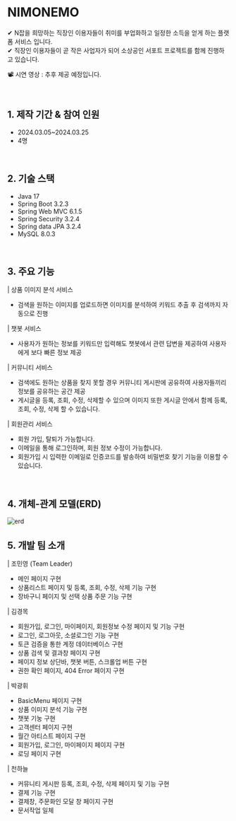 # NIMONEMO

✔ N잡을 희망하는 직장인 이용자들이 취미를 부업화하고 일정한 소득을 얻게 하는 플랫폼 서비스 입니다. <br>
✔ 직장인 이용자들이 곧 작은 사업자가 되어 소상공인 서포트 프로젝트를 함께 진행하고 있습니다. <br>

📽 시연 영상 : 추후 제공 예정입니다. <br>

<br>

## 1. 제작 기간 & 참여 인원

- 2024.03.05~2024.03.25
- 4명

<br>

## 2. 기술 스택

- Java 17
- Spring Boot 3.2.3
- Spring Web MVC 6.1.5
- Spring Security 3.2.4
- Spring data JPA 3.2.4
- MySQL 8.0.3

<br>

## 3. 주요 기능

| 상품 이미지 분석 서비스

- 검색을 원하는 이미지를 업로드하면 이미지를 분석하여 키워드 추출 후 검색까지 자동으로 진행

| 챗봇 서비스

- 사용자가 원하는 정보를 키워드만 입력해도 챗봇에서 관련 답변을 제공하여 사용자에게 보다 빠른 정보 제공

| 커뮤니티 서비스

- 검색에도 원하는 상품을 찾지 못할 경우 커뮤니티 게시판에 공유하여 사용자들끼리 정보를 공유하는 공간 제공
- 게시글을 등록, 조회, 수정, 삭제할 수 있으며 이미지 또한 게시글 안에서 함께 등록, 조회, 수정, 삭제 할 수 있습니다.

| 회원관리 서비스

- 회원 가입, 탈퇴가 가능합니다.
- 이메일을 통해 로그인하며, 회원 정보 수정이 가능합니다.
- 회원가입 시 입력한 이메일로 인증코드를 발송하여 비밀번호 찾기 기능을 이용할 수 있습니다.

<br>

## 4. 개체-관계 모델(ERD)

![erd](https://github.com/myj1217/nimonemo/assets/76141799/29cdc16b-aa85-4b72-a3ea-a1bde367a836)

## 5. 개발 팀 소개

| 조민영 (Team Leader)

- 메인 페이지 구현
- 상품리스트 페이지 및 등록, 조회, 수정, 삭제 기능 구현
- 장바구니 페이지 및 선택 상품 주문 기능 구현

| 김경목

- 회원가입, 로그인, 마이페이지, 회원정보 수정 페이지 및 기능 구현
- 로그인, 로그아웃, 소셜로그인 기능 구현
- 토큰 검증을 통한 계정 데이터베이스 구현
- 상품 검색 및 결과창 페이지 구현
- 페이지 정보 상단바, 챗봇 버튼, 스크롤업 버튼 구현
- 권한 확인 페이지, 404 Error 페이지 구현

| 박광휘

- BasicMenu 페이지 구현
- 상품 이미지 분석 기능 구현
- 챗봇 기눙 구현
- 고객센터 페이지 구현
- 월간 아티스트 페이지 구현
- 회원가입, 로그인, 마이페이지 페이지 구현
- 로딩 페이지 구현

| 천하늘

- 커뮤니티 게시판 등록, 조회, 수정, 삭제 페이지 및 기능 구현
- 결제 기능 구현
- 결제창, 주문화인 모달 창 페이지 구현
- 문서작업 일체
